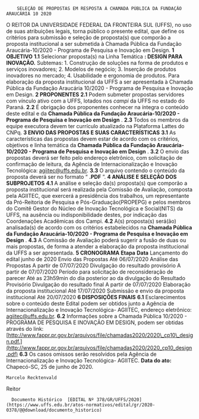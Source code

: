         SELEÇÃO DE PROPOSTAS EM RESPOSTA À CHAMADA PÚBLICA DA FUNDAÇÃO ARAUCÁRIA 10 2020  

 O REITOR DA UNIVERSIDADE FEDERAL DA FRONTEIRA SUL (UFFS), no uso de suas atribuições legais, torna público o presente edital, que define os critérios para submissão e seleção de proposta(s) que comporão a proposta institucional a ser submetida à Chamada Pública da Fundação Araucária-10/2020 - Programa de Pesquisa e Inovação em Design.  **1 OBJETIVO** **1.1**  Selecionar proposta(s) na Linha Temática **: DESIGN PARA INOVAÇÃO.**  Subtemas: 1. Construção de soluções na forma de produtos e serviços inovadores; 2. Modelos de negócio; 3. Inserção de produtos inovadores no mercado; 4. Usabilidade e ergonomia de produtos. Para elaboração da proposta institucional da UFFS a ser apresentada à Chamada Pública da Fundação Araucária 10/2020 - Programa de Pesquisa e Inovação em Design.  **2 PROPONENTES** **2.1**  Podem submeter propostas servidores com vínculo ativo com a UFFS, lotados nos *campi*  da UFFS no estado do Paraná. **2.2**  É obrigação dos proponentes conhecer na íntegra o conteúdo deste edital e da **Chamada Pública da Fundação Araucária-10/2020 - Programa de Pesquisa e Inovação em Design** . **2.3**  Todos os membros da equipe executora devem ter currículo atualizado na Plataforma Lattes do CNPq.  **3 ENVIO DAS PROPOSTAS E SUAS CARACTERÍSTICAS** **3.1**  As características das propostas devem estar de acordo com os critérios, objetivos e linha temática da **Chamada Pública da Fundação Araucária-10/2020 - Programa de Pesquisa e Inovação em Design** . **3.2**  O envio das propostas deverá ser feito pelo endereço eletrônico, com solicitação de confirmação de leitura, da Agência de Internacionalização e Inovação Tecnológica: agiitec@uffs.edu.br. **3.3**  O arquivo contendo o conteúdo da proposta deverá ser no formato “ **.PDF** ”.  **4 ANÁLISE E SELEÇÃO DOS SUBPROJETOS** **4.1**  A análise e seleção da(s) proposta(s) que comporão a proposta institucional será realizada pela Comissão de Avaliação, composta pela AGIITEC, que exercerá a presidência dos trabalhos, um representante da Pró-Reitoria de Pesquisa e Pós-Graduação(PROPEPG) e pelos membros do Comitê Gestor do Núcleo de Inovação Tecnológica e Social(NITS) da UFFS, na ausência ou indisponibilidade destes, por indicação das Coordenações Acadêmicas dos Campi. **4.2**  A(s) proposta(s) será(ão) analisada(s) de acordo com os critérios estabelecidos na **Chamada Pública da Fundação Araucária-10/2020 - Programa de Pesquisa e Inovação em Design** . **4.3**  A Comissão de Avaliação poderá sugerir a fusão de duas ou mais propostas, de forma a atender a elaboração da proposta institucional da UFFS a ser apresentada.  **5 CRONOGRAMA**     **Etapa**   **Data**     Lançamento do edital   junho de 2020     Envio das Propostas   Até 06/07/2020     Análise das Propostas   A partir de 07/07/2020     Divulgação do resultado provisório   A partir de 07/07/2020     Período para solicitação de reconsideração de parecer   Até as 23h59min do dia posterior ao da divulgação do Resultado Provisório     Divulgação do resultado final   A partir de 07/07/2020     Elaboração da proposta institucional   Até 17/07/2020     Submissão e envio da proposta institucional   Até 20/07/2020      **6 DISPOSIÇÕES FINAIS** **6.1**  Esclarecimentos sobre o conteúdo deste Edital podem ser obtidos junto a Agência de Internacionalização e Inovação Tecnológica- AGIITEC, endereço eletrônico: agiitec@uffs.edu.br. **6.2**  Informações sobre a Chamada Pública 10/2020 - PROGRAMA DE PESQUISA E INOVAÇÃO EM DESIGN, podem ser obtidas através do link: [http://www.fappr.pr.gov.br/arquivos/file/chamadas2020/2020\_cp10\_design.pdf.](http://www.fappr.pr.gov.br/arquivos/file/chamadas2020/2020_cp10_design.pdf) **6.3**  Os casos omissos serão resolvidos pela Agência de Internacionalização e Inovação Tecnológica- AGIITEC.        **Data do ato:** Chapecó-SC, 25 de junho de 2020.   
 

    Marcelo Recktenvald   
 Reitor 

      Documento Histórico  [EDITAL Nº 378/GR/UFFS/2020](https://www.uffs.edu.br/atos-normativos/edital/gr/2020-0378/@@download/documento_historico)     
      